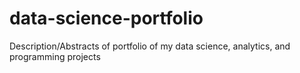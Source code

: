# data-science-portfolio
Description/Abstracts of portfolio of my data science, analytics, and programming projects
